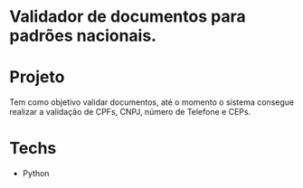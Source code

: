 # Validador de documentos para padrões nacionais.
# Projeto
Tem como objetivo validar documentos, até o momento o sistema consegue realizar a validação de CPFs, CNPJ, número de Telefone e CEPs.
# Techs
- Python
